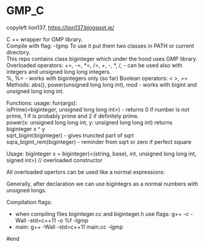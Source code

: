 # GMP_C
copyleft lion137, https://lion137.blogspot.ie/

C ++ wrapper for GMP library.    
Compile with flag: -lgmp
To use it put them two classes in PATH or current directory.   
This repo contains class biginteger which under the hood uses GMP library.
Overloaded operators: +=, -=, *=, /=, +, -, *, /, - can be used also with integers and unsigned long long integers.       
%, %= - works with bigintegers only (so far)
Boolean operators: < >, ==    
Methods: abs(), power(unsigned long long int), mod - works with bigint and unsigned long long int.    

Functions: usage: fun(args):    
isPrime(<biginteger, unsigned long long int>)  - returns 0 if number is not prime, 1 if is probably prime and 2 if definitely prime.    
power(x: unsigned long long int, y: unsigned long long int) returns biginteger x ^ y     
sqrt_bigint(biginteger) - gives truncted part of sqrt    
sqra_bigint_rem(biginteger) - reminder from sqrt or zero if perfect square       

Usage:
biginteger x = biginteger(<(string, base), int, unsigned long long int, signed int>) // overloaded constructor    

All overloaded opertors can be used like a normal expressions:    

Generally, after declaration we can use bigintegrs as a normal numbers with unsigned longs.

Compilation flags:
- when compiling files biginteger.cc and biginteger.h use flags: g++ -c -Wall  -std=c++11 -o %f -lgmp
- main: g++ -Wall -std=c++11 main.cc -lgmp

#end

